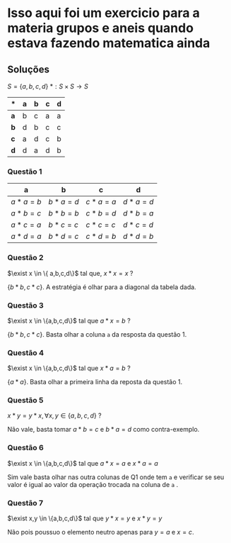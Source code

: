 # Isso aqui foi um exercicio para a materia grupos e aneis quando estava fazendo matematica ainda
## Soluções

$S=\{a,b,c,d \}$
$\ast:S\times S \rightarrow S$


$\ast$|a|b|c|d
-|-|-|-|-
**a**|b|c|a|a
**b**|d|b|c|c
**c**|a|d|c|b
**d**|d|a|d|b

### Questão 1
a|b|c|d
-|-|-|-
$a\ast a = b$|$b\ast a = d$|$c\ast a = a$|$d\ast a = d$
$a\ast b = c$|$b\ast b = b$|$c\ast b = d$|$d\ast b = a$
$a\ast c = a$|$b\ast c = c$|$c\ast c = c$|$d\ast c = d$
$a\ast d = a$|$b\ast d = c$|$c\ast d = b$|$d\ast d = b$

### Questão 2
$\exist x \in \{ a,b,c,d\}$ tal que, $x\ast x=x$ ?

$\{ b*b, c*c\}$. A estratégia é olhar para a diagonal da tabela dada.

### Questão 3
$\exist x \in \{a,b,c,d\}$ tal que $a\ast x = b$ ? 

$\{ b\ast b, c\ast c\}$. Basta olhar a coluna `a` da resposta da questão 1.

### Questão 4
$\exist x \in \{a,b,c,d\}$ tal que $x\ast a = b$ ? 

$\{ a\ast a\}$. Basta olhar a primeira linha da reposta da questão 1.

### Questão 5
$x \ast y = y \ast x, \forall x, y \in \{a,b,c,d\}$ ?

Não vale, basta tomar $a\ast b = c$ e $b\ast a = d$ como contra-exemplo.

### Questão 6
$\exist x \in \{a,b,c,d\}$ tal que $a\ast x = a$ e $x\ast a = a$

Sim vale basta olhar nas outra colunas de Q1 onde tem `a` e verificar se seu valor é igual ao valor da operação trocada na coluna de `a` .

### Questão 7
$\exist x,y \in \{a,b,c,d\}$ tal que $y\ast x = y$ e $x\ast y = y$

Não pois poussuo o elemento neutro apenas para $y=a$ e $x=c$.
